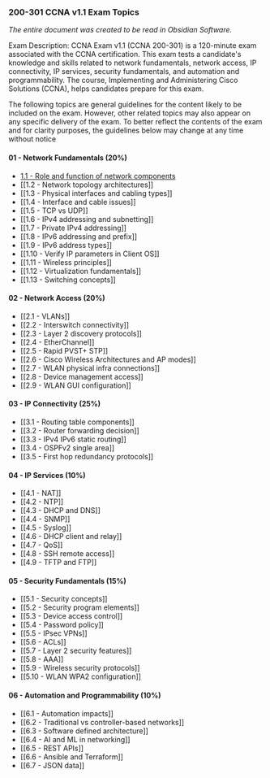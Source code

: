 ### 200-301 CCNA v1.1 Exam Topics

*The entire document was created to be read in Obsidian Software.*

Exam Description: CCNA Exam v1.1 (CCNA 200-301) is a 120-minute exam associated with the CCNA certification. This exam tests a candidate's knowledge and skills related to network fundamentals, network access, IP connectivity, IP services, security fundamentals, and automation and programmability. The course, Implementing and Administering Cisco Solutions (CCNA), helps candidates prepare for this exam.  

The following topics are general guidelines for the content likely to be included on the exam. However, other related topics may also appear on any specific delivery of the exam. To better reflect the contents of the exam and for clarity purposes, the guidelines below may change at any time without notice

#### 01 - Network Fundamentals (20%)
* [1.1 - Role and function of network components](/200-301-CCNA-v1.1/01%20-%20Network%20Fundamentals%20(20%25)/1.1%20-%20Role%20and%20function%20of%20network%20components) 
* [[1.2 - Network topology architectures]]
* [[1.3 - Physical interfaces and cabling types]]
* [[1.4 - Interface and cable issues]]
* [[1.5 - TCP vs UDP]]
* [[1.6 - IPv4 addressing and subnetting]]
* [[1.7 - Private IPv4 addressing]]
* [[1.8 - IPv6 addressing and prefix]]
* [[1.9 - IPv6 address types]]
* [[1.10 - Verify IP parameters in Client OS]]
* [[1.11 - Wireless principles]]
* [[1.12 - Virtualization fundamentals]]
* [[1.13 - Switching concepts]] 
#### 02 - Network Access (20%)
* [[2.1 - VLANs]]
* [[2.2 - Interswitch connectivity]]
* [[2.3 - Layer 2 discovery protocols]] 
* [[2.4 - EtherChannel]] 
* [[2.5 - Rapid PVST+ STP]]
* [[2.6 - Cisco Wireless Architectures and AP modes]]
* [[2.7 - WLAN physical infra connections]]
* [[2.8 - Device management access]]
* [[2.9 - WLAN GUI configuration]]
#### 03 - IP Connectivity (25%)
* [[3.1 - Routing table components]]
* [[3.2 - Router forwarding decision]]
* [[3.3 - IPv4 IPv6 static routing]]
* [[3.4 - OSPFv2 single area]] 
* [[3.5 - First hop redundancy protocols]]
#### 04 - IP Services (10%)
* [[4.1 - NAT]]
* [[4.2 - NTP]] 
* [[4.3 - DHCP and DNS]]
* [[4.4 - SNMP]] 
* [[4.5 - Syslog]]
* [[4.6 - DHCP client and relay]] 
* [[4.7 - QoS]]
* [[4.8 - SSH remote access]]
* [[4.9 - TFTP and FTP]]
#### 05 - Security Fundamentals (15%)
* [[5.1 - Security concepts]]
* [[5.2 - Security program elements]] 
* [[5.3 - Device access control]]
* [[5.4 - Password policy]]
* [[5.5 - IPsec VPNs]]
* [[5.6 - ACLs]]
* [[5.7 - Layer 2 security features]]
* [[5.8 - AAA]]
* [[5.9 - Wireless security protocols]]
* [[5.10 - WLAN WPA2 configuration]]
#### 06 - Automation and Programmability (10%)
* [[6.1 - Automation impacts]]
* [[6.2 - Traditional vs controller-based networks]]
* [[6.3 - Software defined architecture]]
* [[6.4 - AI and ML in networking]] 
* [[6.5 - REST APIs]]
* [[6.6 - Ansible and Terraform]]
* [[6.7 - JSON data]]
